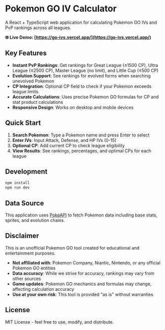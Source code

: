 # Pokemon GO IV Calculator

A React + TypeScript web application for calculating Pokemon GO IVs and PvP rankings across all leagues.

**🌐 Live Demo: [https://go-ivs.vercel.app/](https://go-ivs.vercel.app/)**

## Key Features

- **Instant PvP Rankings**: Get rankings for Great League (≤1500 CP), Ultra League (≤2500 CP), Master League (no limit), and Little Cup (≤500 CP)
- **Evolution Support**: See rankings for evolved forms when searching unevolved Pokemon
- **CP Integration**: Optional CP field to check if your Pokemon exceeds league limits
- **Accurate Calculations**: Uses precise Pokemon GO formulas for CP and stat product calculations
- **Responsive Design**: Works on desktop and mobile devices

## Quick Start

1. **Search Pokemon**: Type a Pokemon name and press Enter to select
2. **Enter IVs**: Input Attack, Defense, and HP IVs (0-15)
3. **Optional CP**: Add current CP to check league eligibility
4. **View Results**: See rankings, percentages, and optimal CPs for each league

## Development

```bash
npm install
npm run dev
```

## Data Source

This application uses [PokeAPI](https://pokeapi.co/) to fetch Pokemon data including base stats, sprites, and evolution chains.

## Disclaimer

This is an unofficial Pokemon GO tool created for educational and entertainment purposes. 

- **Not affiliated with**: Pokemon Company, Niantic, Nintendo, or any official Pokemon GO entities
- **Data accuracy**: While we strive for accuracy, rankings may vary from other sources
- **Game updates**: Pokemon GO mechanics and formulas may change, affecting calculation accuracy
- **Use at your own risk**: This tool is provided "as is" without warranties

## License

MIT License - feel free to use, modify, and distribute.
